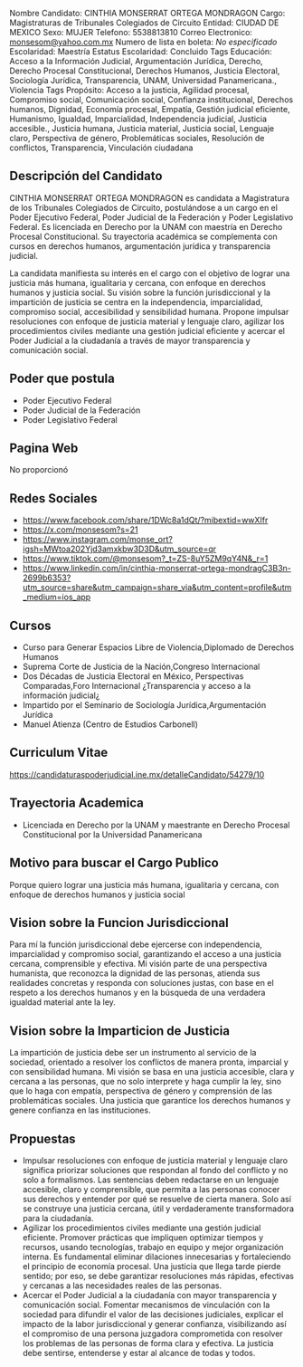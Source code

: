 Nombre Candidato: CINTHIA MONSERRAT ORTEGA MONDRAGON
Cargo: Magistraturas de Tribunales Colegiados de Circuito
Entidad: CIUDAD DE MEXICO
Sexo: MUJER
Telefono: 5538813810
Correo Electronico: monsesom@yahoo.com.mx
Numero de lista en boleta: *No especificado*
Escolaridad: Maestría
Estatus Escolaridad: Concluido
Tags Educación: Acceso a la Información Judicial, Argumentación Jurídica, Derecho, Derecho Procesal Constitucional, Derechos Humanos, Justicia Electoral, Sociología Jurídica, Transparencia, UNAM, Universidad Panamericana., Violencia
Tags Propósito: Acceso a la justicia, Agilidad procesal, Compromiso social, Comunicación social, Confianza institucional, Derechos humanos, Dignidad, Economía procesal, Empatía, Gestión judicial eficiente, Humanismo, Igualdad, Imparcialidad, Independencia judicial, Justicia accesible., Justicia humana, Justicia material, Justicia social, Lenguaje claro, Perspectiva de género, Problemáticas sociales, Resolución de conflictos, Transparencia, Vinculación ciudadana


## Descripción del Candidato 

CINTHIA MONSERRAT ORTEGA MONDRAGON es candidata a Magistratura de los Tribunales Colegiados de Circuito, postulándose a un cargo en el Poder Ejecutivo Federal, Poder Judicial de la Federación y Poder Legislativo Federal. Es licenciada en Derecho por la UNAM con maestría en Derecho Procesal Constitucional. Su trayectoria académica se complementa con cursos en derechos humanos, argumentación jurídica y transparencia judicial.

La candidata manifiesta su interés en el cargo con el objetivo de lograr una justicia más humana, igualitaria y cercana, con enfoque en derechos humanos y justicia social. Su visión sobre la función jurisdiccional y la impartición de justicia se centra en la independencia, imparcialidad, compromiso social, accesibilidad y sensibilidad humana. Propone impulsar resoluciones con enfoque de justicia material y lenguaje claro, agilizar los procedimientos civiles mediante una gestión judicial eficiente y acercar el Poder Judicial a la ciudadanía a través de mayor transparencia y comunicación social.


## Poder que postula

- Poder Ejecutivo Federal
- Poder Judicial de la Federación
- Poder Legislativo Federal


## Pagina Web

No proporcionó


## Redes Sociales

- https://www.facebook.com/share/1DWc8a1dQt/?mibextid=wwXIfr
- https://x.com/monsesom?s=21
- https://www.instagram.com/monse_ort?igsh=MWtoa202Yjd3amxkbw3D3D&utm_source=qr
- https://www.tiktok.com/@monsesom?_t=ZS-8uY5ZM9qY4N&_r=1
- https://www.linkedin.com/in/cinthia-monserrat-ortega-mondragC3B3n-2699b6353?utm_source=share&utm_campaign=share_via&utm_content=profile&utm_medium=ios_app


## Cursos

- Curso para Generar Espacios Libre de Violencia,Diplomado de Derechos Humanos
- Suprema Corte de Justicia de la Nación,Congreso Internacional
- Dos Décadas de Justicia Electoral en México, Perspectivas Comparadas,Foro Internacional ¿Transparencia y acceso a la información judicial¿
- Impartido por el Seminario de Sociología Jurídica,Argumentación Jurídica
- Manuel Atienza (Centro de Estudios Carbonell)


## Curriculum Vitae

https://candidaturaspoderjudicial.ine.mx/detalleCandidato/54279/10


## Trayectoria Academica

- Licenciada en Derecho por la UNAM y maestrante en Derecho Procesal Constitucional por la Universidad Panamericana


## Motivo para buscar el Cargo Publico

Porque quiero lograr una justicia más humana, igualitaria y cercana, con enfoque de derechos humanos y justicia social


## Vision sobre la Funcion Jurisdiccional

Para mí la función jurisdiccional debe ejercerse con independencia, imparcialidad y compromiso social, garantizando el acceso a una justicia cercana, comprensible y efectiva. Mi visión parte de una perspectiva humanista, que reconozca la dignidad de las personas, atienda sus realidades concretas y responda con soluciones justas, con base en el respeto a los derechos humanos y en la búsqueda de una verdadera igualdad material ante la ley.


## Vision sobre la Imparticion de Justicia

La impartición de justicia debe ser un instrumento al servicio de la sociedad, orientado a resolver los conflictos de manera pronta, imparcial y con sensibilidad humana. Mi visión se basa en una justicia accesible, clara y cercana a las personas, que no solo interprete y haga cumplir la ley, sino que lo haga con empatía, perspectiva de género y comprensión de las problemáticas sociales. Una justicia que garantice los derechos humanos y genere confianza en las instituciones.


## Propuestas

- Impulsar resoluciones con enfoque de justicia material y lenguaje claro significa priorizar soluciones que respondan al fondo del conflicto y no solo a formalismos. Las sentencias deben redactarse en un lenguaje accesible, claro y comprensible, que permita a las personas conocer sus derechos y entender por qué se resuelve de cierta manera. Solo así se construye una justicia cercana, útil y verdaderamente transformadora para la ciudadanía.
- Agilizar los procedimientos civiles mediante una gestión judicial eficiente. Promover prácticas que impliquen optimizar tiempos y recursos, usando tecnologías, trabajo en equipo y mejor organización interna. Es fundamental eliminar dilaciones innecesarias y fortaleciendo el principio de economía procesal. Una justicia que llega tarde pierde sentido; por eso, se debe garantizar resoluciones más rápidas, efectivas y cercanas a las necesidades reales de las personas.
- Acercar el Poder Judicial a la ciudadanía con mayor transparencia y comunicación social. Fomentar mecanismos de vinculación con la sociedad para difundir el valor de las decisiones judiciales, explicar el impacto de la labor jurisdiccional y generar confianza, visibilizando así el compromiso de una persona juzgadora comprometida con resolver los problemas de las personas de forma clara y efectiva. La justicia debe sentirse, entenderse y estar al alcance de todas y todos.

